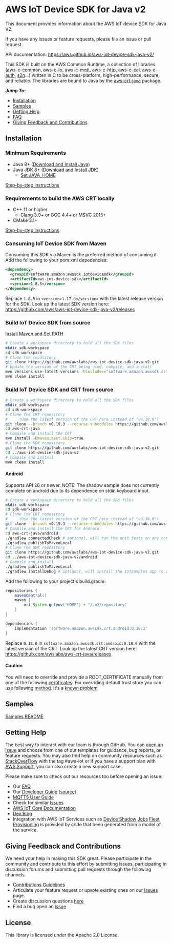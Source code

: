 # AWS IoT Device SDK for Java v2

This document provides information about the AWS IoT device SDK for Java V2.

If you have any issues or feature requests, please file an issue or pull request.

API documentation: https://aws.github.io/aws-iot-device-sdk-java-v2/

This SDK is built on the AWS Common Runtime, a collection of libraries
([aws-c-common](https://github.com/awslabs/aws-c-common),
[aws-c-io](https://github.com/awslabs/aws-c-io),
[aws-c-mqtt](https://github.com/awslabs/aws-c-mqtt),
[aws-c-http](https://github.com/awslabs/aws-c-http),
[aws-c-cal](https://github.com/awslabs/aws-c-cal),
[aws-c-auth](https://github.com/awslabs/aws-c-auth),
[s2n](https://github.com/awslabs/s2n)...) written in C to be
cross-platform, high-performance, secure, and reliable. The libraries are bound
to Java by the [aws-crt-java](https://github.com/awslabs/aws-crt-java) package.

*__Jump To:__*

* [Installation](#Installation)
* [Samples](samples)
* [Getting Help](#Getting-Help)
* [FAQ](./documents/FAQ.md)
* [Giving Feedback and Contributions](#Giving-Feedback-and-Contributions)


## Installation

### Minimum Requirements

* Java 8+ ([Download and Install Java](https://www.java.com/en/download/help/download_options.html))
* Java JDK 8+ ([Download and Install JDK](https://docs.oracle.com/en/java/javase/18/install/overview-jdk-installation.html#GUID-8677A77F-231A-40F7-98B9-1FD0B48C346A))
  * [Set JAVA_HOME](./PREREQUISITES.md/##SetJAVA_HOME)

[Step-by-step instructions](./documents/PREREQUISITES.md)

### Requirements to build the AWS CRT locally
* C++ 11 or higher
   * Clang 3.9+ or GCC 4.4+ or MSVC 2015+
* CMake 3.1+

[Step-by-step instructions](./documents/PREREQUISITES.md)

### Consuming IoT Device SDK from Maven

Consuming this SDK via Maven is the preferred method of consuming it. Add the following to your pom.xml depedencies:

``` xml
<dependency>
  <groupId>software.amazon.awssdk.iotdevicesdk</groupId>
  <artifactId>aws-iot-device-sdk</artifactId>
  <version>1.8.5</version>
</dependency>
```

Replace `1.8.5` in `<version>1.17.0</version>` with the latest release version for the SDK.
Look up the latest SDK version here: https://github.com/aws/aws-iot-device-sdk-java-v2/releases

### Build IoT Device SDK from source

[Install Maven and Set PATH](https://maven.apache.org/install.html)

``` sh
# Create a workspace directory to hold all the SDK files
mkdir sdk-workspace
cd sdk-workspace
# Clone the repository
git clone https://github.com/awslabs/aws-iot-device-sdk-java-v2.git
# Update the version of the CRT being used, compile, and install
mvn versions:use-latest-versions -Dincludes="software.amazon.awssdk.crt*"
mvn clean install
```

### Build IoT Device SDK and CRT from source

``` sh
# Create a workspace directory to hold all the SDK files
mkdir sdk-workspace
cd sdk-workspace
# Clone the CRT repository
#     (Use the latest version of the CRT here instead of "v0.18.0")
git clone --branch v0.19.3 --recurse-submodules https://github.com/awslabs/aws-crt-java.git
cd aws-crt-java
# Compile and install the CRT
mvn install -Dmaven.test.skip=true
# Clone the SDK repository
git clone https://github.com/awslabs/aws-iot-device-sdk-java-v2.git
cd ../aws-iot-device-sdk-java-v2
# Compile and install
mvn clean install
```

#### Android

Supports API 26 or newer.
NOTE: The shadow sample does not currently complete on android due to its dependence on stdin keyboard input.

``` sh
# Create a workspace directory to hold all the SDK files
mkdir sdk-workspace
cd sdk-workspace
# Clone the CRT repository
#     (Use the latest version of the CRT here instead of "v0.18.0")
git clone --branch v0.19.3 --recurse-submodules https://github.com/awslabs/aws-crt-java.git
# Compile and install the CRT for Android
cd aws-crt-java/android
./gradlew connectedCheck # optional, will run the unit tests on any connected devices/emulators
./gradlew publishToMavenLocal
# Clone the SDK repository
git clone https://github.com/awslabs/aws-iot-device-sdk-java-v2.git
cd ../aws-iot-device-sdk-java-v2/android
# Compile and install
./gradlew publishToMavenLocal
./gradlew installDebug # optional, will install the IoTSamples app to any connected devices/emulators
```

Add the following to your project's build.gradle:

``` groovy
repositories {
    mavenCentral()
    maven {
        url System.getenv('HOME') + "/.m2/repository"
    }
}

dependencies {
    implementation 'software.amazon.awssdk.crt:android:0.19.3'
}
```

Replace `0.18.0` in `software.amazon.awssdk.crt:android:0.18.0` with the latest version of the CRT.
Look up the latest CRT version here: https://github.com/awslabs/aws-crt-java/releases

#### Caution
You will need to override and provide a ROOT_CERTIFICATE manually from one of the following [certificates](https://www.amazontrust.com/repository/). For overriding default trust store you can use following [method](https://github.com/aws/aws-iot-device-sdk-java-v2/blob/ed802dce740895bcd3b0b91de30ec49407e34a87/sdk/src/main/java/software/amazon/awssdk/iot/AwsIotMqttConnectionBuilder.java#L151-L160). It's a [known problem](https://github.com/aws/aws-iot-device-sdk-java-v2/issues/157).

## Samples

[Samples README](samples)

## Getting Help

The best way to interact with our team is through GitHub. You can [open an issue](https://github.com/aws/aws-iot-device-sdk-java-v2/issues) and choose from one of our templates for guidance, bug reports, or feature requests. You may also find help on community resources such as [StackOverFlow](https://stackoverflow.com/questions/tagged/aws-iot) with the tag #aws-iot or If you have a support plan with [AWS Support](https://aws.amazon.com/premiumsupport/), you can also create a new support case.

Please make sure to check out our resources too before opening an issue:

* Our [FAQ](./documents/FAQ.md)
* Our [Developer Guide](https://docs.aws.amazon.com/iot/latest/developerguide/what-is-aws-iot.html) ([source](https://github.com/awsdocs/aws-iot-docs))
* [MQTT5 User Guide](./documents/MQTT5_Userguide.md)
* Check for similar [Issues](https://github.com/aws/aws-iot-device-sdk-java-v2/issues)
* [AWS IoT Core Documentation](https://docs.aws.amazon.com/iot/)
* [Dev Blog](https://aws.amazon.com/blogs/?awsf.blog-master-iot=category-internet-of-things%23amazon-freertos%7Ccategory-internet-of-things%23aws-greengrass%7Ccategory-internet-of-things%23aws-iot-analytics%7Ccategory-internet-of-things%23aws-iot-button%7Ccategory-internet-of-things%23aws-iot-device-defender%7Ccategory-internet-of-things%23aws-iot-device-management%7Ccategory-internet-of-things%23aws-iot-platform)
* Integration with AWS IoT Services such as
[Device Shadow](https://docs.aws.amazon.com/iot/latest/developerguide/iot-device-shadows.html)
[Jobs](https://docs.aws.amazon.com/iot/latest/developerguide/iot-jobs.html)
[Fleet Provisioning](https://docs.aws.amazon.com/iot/latest/developerguide/provision-wo-cert.html)
is provided by code that been generated from a model of the service.

## Giving Feedback and Contributions

We need your help in making this SDK great. Please participate in the community and contribute to this effort by submitting issues, participating in discussion forums and submitting pull requests through the following channels.

* [Contributions Guidelines](./documents/CONTRIBUTING.md)
* Articulate your feature request or upvote existing ones on our [Issues](https://github.com/aws/aws-iot-device-sdk-java-v2/issues?q=is%3Aissue+is%3Aopen+label%3Afeature-request) page.
* Create discussion questions [here](https://github.com/aws/aws-iot-device-sdk-java-v2/discussions)
* Find a bug open an [issue](https://github.com/aws/aws-iot-device-sdk-java-v2/issues)

## License

This library is licensed under the Apache 2.0 License.


